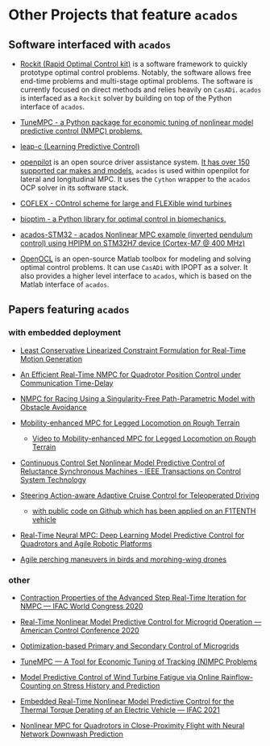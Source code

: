 <!-- # Publications and Projects that feature `acados`. -->
# Other Projects that feature `acados`

## Software interfaced with `acados`
- [Rockit (Rapid Optimal Control kit)](https://gitlab.kuleuven.be/meco-software/rockit)
is a software framework to quickly prototype optimal control problems.
Notably, the software allows free end-time problems and multi-stage optimal problems.
The software is currently focused on direct methods and relies heavily on `CasADi`.
`acados` is interfaced as a `Rockit` solver by building on top of the Python interface of `acados`.

- [TuneMPC - a Python package for economic tuning of nonlinear model predictive control (NMPC) problems.](https://github.com/jdeschut/tunempc/)

- [leap-c (Learning Predictive Control)](https://github.com/leap-c/leap-c)

- [openpilot](https://github.com/commaai/openpilot/)
is an open source driver assistance system.
[It has over 150 supported car makes and models.](https://github.com/commaai/openpilot/blob/master/docs/CARS.md)
`acados` is used within openpilot for lateral and longitudinal MPC.
It uses the `Cython` wrapper to the `acados` OCP solver in its software stack.

- [COFLEX - COntrol scheme for large and FLEXible wind turbines](https://github.com/TUDelft-DataDrivenControl/COFLEX)

- [bioptim - a Python library for optimal control in biomechanics.](https://github.com/pyomeca/bioptim)

- [acados-STM32 - acados Nonlinear MPC example (inverted pendulum control) using HPIPM on STM32H7 device (Cortex-M7 @ 400 MHz)](https://github.com/mindThomas/acados-STM32)

- [OpenOCL](https://github.com/OpenOCL/OpenOCL)
is an open-source Matlab toolbox for modeling and solving optimal control problems.
It can use `CasADi` with IPOPT as a solver.
It also provides a higher level interface to `acados`, which is based on the Matlab interface of `acados`.

## Papers featuring `acados`
### with embedded deployment
<!-- in collaboration with syscop -->
- [Least Conservative Linearized Constraint Formulation for Real-Time Motion Generation](https://cdn.syscop.de/publications/Carlos2020.pdf)

- [An Efficient Real-Time NMPC for Quadrotor Position Control under Communication Time-Delay](https://cdn.syscop.de/publications/Carlos2020a.pdf)

- [NMPC for Racing Using a Singularity-Free Path-Parametric Model with Obstacle Avoidance](https://cdn.syscop.de/publications/Kloeser2020.pdf)

- [Mobility-enhanced MPC for Legged Locomotion on Rough Terrain](https://arxiv.org/abs/2105.05998)
    - [Video to Mobility-enhanced MPC for Legged Locomotion on Rough Terrain](https://www.dropbox.com/sh/mkr4pftcug6jlo7/AABNqu1AsGED2WSR8IqvaiUla?dl=0)

- [Continuous Control Set Nonlinear Model Predictive Control of Reluctance Synchronous Machines - IEEE Transactions on Control System Technology](https://ieeexplore.ieee.org/document/9360312)

- [Steering Action-aware Adaptive Cruise Control for Teleoperated Driving](https://ieeexplore.ieee.org/document/9945081)
  - [with public code on Github which has been applied on an F1TENTH vehicle](https://github.com/TUMFTM/tod_control/tree/2b67e8411e2ba1c5ddeb879d564ed28a989aebce/tod_shared_control)

- [Real-Time Neural MPC: Deep Learning Model Predictive Control for Quadrotors and Agile Robotic Platforms](https://ieeexplore.ieee.org/stamp/stamp.jsp?arnumber=10049101)

- [Agile perching maneuvers in birds and morphing-wing drones](https://www.nature.com/articles/s41467-024-52369-4)

### other
- [Contraction Properties of the Advanced Step Real-Time Iteration for NMPC — IFAC World Congress 2020](https://cdn.syscop.de/publications/Nurkanovic2020b.pdf)

- [Real-Time Nonlinear Model Predictive Control for Microgrid Operation — American Control Conference 2020](https://cdn.syscop.de/publications/Nurkanovic2020a.pdf)

- [Optimization-based Primary and Secondary Control of Microgrids](https://www.researchgate.net/profile/Armin_Nurkanovic/publication/341622767_Optimization-based_Primary_and_Secondary_Control_of_Microgrids/links/5f10519a299bf1e548ba5e77/Optimization-based-Primary-and-Secondary-Control-of-Microgrids.pdf)

- [TuneMPC — A Tool for Economic Tuning of Tracking (N)MPC Problems](https://cdn.syscop.de/publications/DeSchutter2020.pdf)

<!-- external -->
- [Model Predictive Control of Wind Turbine Fatigue via Online Rainflow-Counting on Stress History and Prediction](https://iopscience.iop.org/article/10.1088/1742-6596/1618/2/022041/pdf)

- [Embedded Real-Time Nonlinear Model Predictive Control for the Thermal Torque Derating of an Electric Vehicle — IFAC 2021](https://cdn.syscop.de/publications/Winkler2021.pdf)

- [Nonlinear MPC for Quadrotors in Close-Proximity Flight with Neural Network Downwash Prediction](https://arxiv.org/abs/2304.07794)
